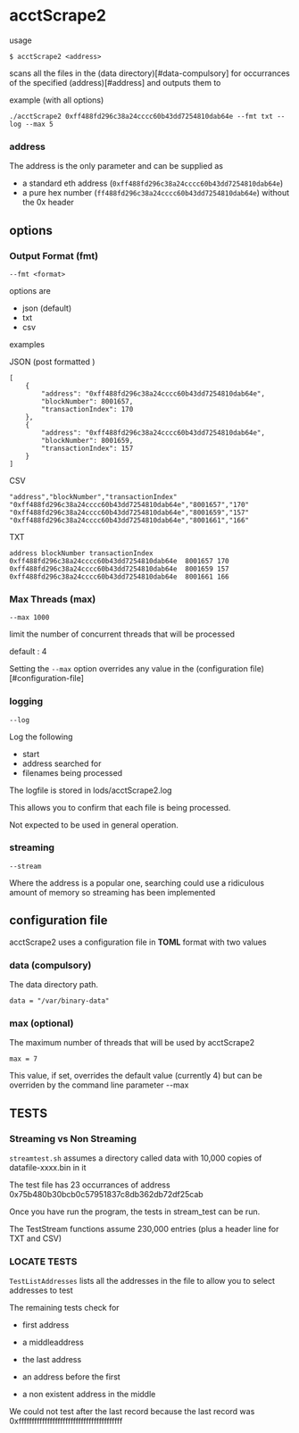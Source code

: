 # acctScrape2

usage

```
$ acctScrape2 <address>
```

scans all the files in the (data directory)[#data-compulsory] for occurrances of the specified (address)[#address] and outputs them to <stdout>

example (with all options)

```
./acctScrape2 0xff488fd296c38a24cccc60b43dd7254810dab64e --fmt txt --log --max 5
```

### address

The address is the only parameter and can be supplied as 

- a standard eth address (`0xff488fd296c38a24cccc60b43dd7254810dab64e`)
- a pure hex number (`ff488fd296c38a24cccc60b43dd7254810dab64e`) without the 0x header

## options

### Output Format (fmt)
```
--fmt <format>
```

options are 

- json (default)
- txt
- csv

examples

JSON (post formatted )
```
[
    {
        "address": "0xff488fd296c38a24cccc60b43dd7254810dab64e",
        "blockNumber": 8001657,
        "transactionIndex": 170
    },
    {
        "address": "0xff488fd296c38a24cccc60b43dd7254810dab64e",
        "blockNumber": 8001659,
        "transactionIndex": 157
    }
]
```

CSV
```
"address","blockNumber","transactionIndex"
"0xff488fd296c38a24cccc60b43dd7254810dab64e","8001657","170"
"0xff488fd296c38a24cccc60b43dd7254810dab64e","8001659","157"
"0xff488fd296c38a24cccc60b43dd7254810dab64e","8001661","166"
```

TXT
```
address	blockNumber	transactionIndex
0xff488fd296c38a24cccc60b43dd7254810dab64e	8001657	170
0xff488fd296c38a24cccc60b43dd7254810dab64e	8001659	157
0xff488fd296c38a24cccc60b43dd7254810dab64e	8001661	166
```

### Max Threads (max)

`--max 1000`

limit the number of concurrent threads that will be processed

default : 4

Setting the `--max` option overrides any value in the (configuration file)[#configuration-file]

### logging

`--log`

Log the following

- start
- address searched for
- filenames being processed

The logfile is stored in lods/acctScrape2.log

This allows you to confirm that each file is being processed.

Not expected to be used in general operation.

### streaming

`--stream`

Where the address is a popular one, searching could use a ridiculous amount of memory so streaming has been implemented

## configuration file

acctScrape2 uses a configuration file in **TOML** format with two values

### data (compulsory)

The data directory path.

```
data = "/var/binary-data"
```

### max (optional)

The maximum number of threads that will be used by acctScrape2

```
max = 7
```

This value, if set, overrides the default value (currently 4) but can be overriden by the command line parameter --max

## TESTS

### Streaming vs Non Streaming

`streamtest.sh` assumes a directory called data with 10,000 copies of datafile-xxxx.bin in it

The test file has 23 occurrances of address 0x75b480b30bcb0c57951837c8db362db72df25cab

Once you have run the program, the tests in stream_test can be run.

The TestStream functions assume 230,000 entries (plus a header line for TXT and CSV) 

### LOCATE TESTS

`TestListAddresses` lists all the addresses in the file to allow you to select addresses to test

The remaining tests check for 

- first address
- a middleaddress
- the last address

- an address before the first
- a non existent address in the middle

We could not test after the last record because the last record was 0xffffffffffffffffffffffffffffffffffffffff

